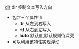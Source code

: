 [dir](https://developer.mozilla.org/en-US/docs/Web/HTML/Global_attributes/dir)
dir 控制文本写入方向

<!-- ## [basic](./basic.html) -->

* 包含三个属性值
  * **ltr** 从左到右写入
  * **rtl** 从右到左写入
  * **auto** 默认值,默认规则待深究
* 可以利用该特性实现浮动
  